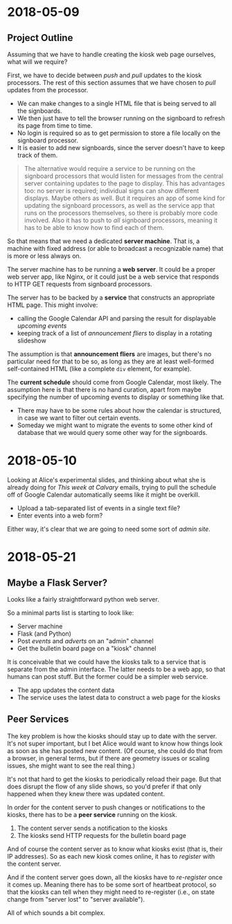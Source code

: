 # 2018-05-09

## Project Outline

Assuming that we have to handle creating the kiosk web page ourselves, what will we require?

First, we have to decide between *push* and *pull* updates to the kiosk processors. The rest of this section assumes that we have chosen to *pull* updates from the processor.

* We can make changes to a single HTML file that is being served to all the signboards.
* We then just have to tell the browser running on the signboard to refresh its page from time to time.
* No login is required so as to get permission to store a file locally on the signboard processor.
* It is easier to add new signboards, since the server doesn't have to keep track of them.

> The alternative would require a service to be running on the signboard processors that would listen for messages from the central server containing updates to the page to display. This has advantages too: no server is required; individual signs can show different displays. Maybe others as well.
But it requires an app of some kind for updating the signboard processors, as well as the service app that runs on the processors themselves, so there is probably more code involved. Also it has to push to *all* signboard processors, meaning it has to be able to know how to find each of them.

So that means that we need a dedicated **server machine**. 
That is, a machine with fixed address (or able to broadcast a recognizable name) that is more or less always on.

The server machine has to be running a **web server**. 
It could be a proper web server app, like Nginx, or it could just be a web service that responds to HTTP GET requests from signboard processors. 

The server has to be backed by a **service** that constructs an appropriate HTML page. This might involve:

* calling the Google Calendar API and parsing the result for displayable _upcoming events_
* keeping track of a list of _announcement fliers_ to display in a rotating slideshow

The assumption is that **announcement fliers** are images, but there's no particular need for that to be so, as long as they are at least well-formed self-contained HTML (like a complete `div` element, for example).

The **current schedule** should come from Google Calendar, most likely. 
The assumption here is that there is no hand curation, apart from maybe specifying the number of upcoming events to display or something like that.

* There may have to be some rules about how the calendar is structured, in case we want to filter out certain events.
* Someday we might want to migrate the events to some other kind of database that we would query some other way for the signboards.

# 2018-05-10

Looking at Alice's experimental slides, and thinking about what she is already doing for *This week at Calvary* emails, trying to pull the schedule off of Google Calendar automatically seems like it might be overkill.

* Upload a tab-separated list of events in a single text file?
* Enter events into a web form?

Either way, it's clear that we are going to need some sort of *admin site*.


# 2018-05-21

## Maybe a Flask Server?

Looks like a fairly straightforward python web server. 

So a minimal parts list is starting to look like:

* Server machine
* Flask (and Python)
* Post _events_ and _adverts_ on an "admin" channel
* Get the bulletin board page on a "kiosk" channel

It is conceivable that we could have the kiosks talk to a service that is separate from the admin interface. The latter needs to be a web app, so that humans can post stuff. But the former could be a simpler web service. 

* The app updates the content data
* The service uses the latest data to construct a web page for the kiosks

## Peer Services

The key problem is how the kiosks should stay up to date with the server. 
It's not super important, but I bet Alice would want to know how things look as soon as she has posted new content. 
(Of course, she could do that from a browser, in general terms, but if there are geometry issues or scaling issues, she might want to see the real thing.)

It's not that hard to get the kiosks to periodically reload their page. But that does disrupt the flow of any slide shows, so you'd prefer if that only happened when they knew there was updated content. 

In order for the content server to push changes or notifications to the kiosks, there has to be a **peer service** running on the kiosk. 

1. The content server sends a notification to the kiosks
2. The kiosks send HTTP requests for the bulletin board page

And of course the content server as to know what kiosks exist (that is, their IP addresses). So as each new kiosk comes online, it has to *register* with the content server. 

And if the content server goes down, all the kiosks have to *re-register* once it comes up. Meaning there has to be some sort of heartbeat protocol, so that the kiosks can tell when they might need to re-register (i.e., on state change from "server lost" to "server available"). 

All of which sounds a bit complex.

